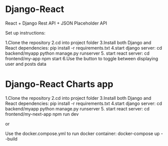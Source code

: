 # Django-React
React + Django Rest API + JSON Placeholder API

Set up instructions:

1.Clone the repository
2.cd into project folder
3.Install both Django and React dependencies:
    pip install -r requirements.txt
4.start django server:
    cd backend/myapp
    python manage.py runserver
5. start react server:
    cd frontend/my-app
    npm start
6.Use the button to toggle between displaying user and posts data 


# Django-React Charts app

1.Clone the repository
2.cd into project folder
3.Install both Django and React dependencies:
    pip install -r requirements.txt
4.start django server:
    cd backend/myapp
    python manage.py runserver
5. start react server:
    cd frontend/my-next-app
    npm run dev

or 

Use the docker.compose.yml to run docker container:  docker-compose up --build


